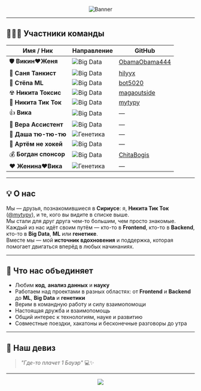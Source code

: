 <!-- Banner -->
<p align="center">
  <img src="https://capsule-render.vercel.app/api?type=rect&color=0:0f0f0f,100:1e1e1e&height=100&section=header&text=AnLuck-Backend%20&%20FRIENDS&fontColor=00ffcc&fontSize=36&animation=fadeIn" alt="Banner"/>
</p>

---

## 🧑‍🤝‍🧑 Участники команды

| Имя / Ник | Направление | GitHub |
|-----------|------------|--------|
| 🛡 **Викин❤️Женя** | ![Big Data](https://img.shields.io/badge/Big%20Data-9933ff?style=for-the-badge&logo=apache-spark&logoColor=white) | [ObamaObama444](https://github.com/ObamaObama444) |
| 🚜 **Саня Танкист** | ![Big Data](https://img.shields.io/badge/Big%20Data-9933ff?style=for-the-badge&logo=apache-spark&logoColor=white) | [hilyyx](https://github.com/hilyyx) |
| 🤖 **Стёпа ML** | ![Big Data](https://img.shields.io/badge/Big%20Data-9933ff?style=for-the-badge&logo=apache-spark&logoColor=white) | [bot5020](https://github.com/bot5020) |
| ☢ **Никита Токсис** | ![Big Data](https://img.shields.io/badge/Big%20Data-9933ff?style=for-the-badge&logo=apache-spark&logoColor=white) | [magaoutside](https://github.com/magaoutside) |
| 🎵 **Никита Тик Ток** | ![Big Data](https://img.shields.io/badge/Big%20Data-9933ff?style=for-the-badge&logo=apache-spark&logoColor=white) | [mytypy](https://github.com/mytypy) |
| 👍 **Вика** | ![Big Data](https://img.shields.io/badge/Big%20Data-9933ff?style=for-the-badge&logo=apache-spark&logoColor=white) | — |
| 🤝 **Вера Ассистент** | ![Big Data](https://img.shields.io/badge/Big%20Data-9933ff?style=for-the-badge&logo=apache-spark&logoColor=white) | — |
| 🧬 **Даша тю-тю-тю** | ![Генетика](https://img.shields.io/badge/Genetics-ff3399?style=for-the-badge&logo=dna&logoColor=white) | — |
| 🥅 **Артём не хокей** | ![Big Data](https://img.shields.io/badge/Big%20Data-9933ff?style=for-the-badge&logo=apache-spark&logoColor=white) | — |
| 💰 **Богдан спонсор** | ![Big Data](https://img.shields.io/badge/Big%20Data-9933ff?style=for-the-badge&logo=apache-spark&logoColor=white) | [ChitaBogis](https://github.com/ChitaBogis) |
| ❤️ **Женина❤️Вика** | ![Генетика](https://img.shields.io/badge/Genetics-ff3399?style=for-the-badge&logo=dna&logoColor=white) | — |

---

## 💡 О нас
Мы — друзья, познакомившиеся в **Сириусе**: я, **Никита Тик Ток** ([@mytypy](https://github.com/mytypy)), и те, кого вы видите в списке выше.  
Мы стали для друг друга чем-то большим, чем просто знакомые.  
Каждый из нас идёт своим путём — кто-то в **Frontend**, кто-то в **Backend**, кто-то в **Big Data**, **ML** или **генетике**.  
Вместе мы — мой **источник вдохновения** и поддержка, которая помогает двигаться вперёд в любых начинаниях.

---

## 🎯 Что нас объединяет
- Любим **код**, **анализ данных** и **науку**
- Работаем над проектами в разных областях: от **Frontend** и **Backend** до **ML**, **Big Data** и **генетики**
- Верим в командную работу и силу взаимопомощи
- Настоящая дружба и взаимопомощь
- Общий интерес к технологиям, науке и развитию
- Совместные поездки, хакатоны и бесконечные разговоры до утра

---

## 📜 Наш девиз
> *"Где-то плачет 1 Бауэр"* 💻✨

---

<p align="center">
  <img src="https://capsule-render.vercel.app/api?type=waving&height=80&color=0:00ffcc,100:9933ff&section=footer"/>
</p>
